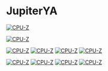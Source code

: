 # JupiterYA

[![CPU-Z](https://valid.x86.fr/cache/banner/gusrgd-6.png)](https://valid.x86.fr/gusrgd)

[![CPU-Z](https://img.dlsite.jp/modpub/images2/work/doujin/RJ347000/RJ346191_img_main.webp)](https://www.dlsite.com/maniax/work/=/product_id/RJ346191.html)

[![CPU-Z]((1).gif)](https://www.nicovideo.jp/watch/sm31931349)
[![CPU-Z]((2).gif)](https://www.nicovideo.jp/watch/sm31931349)
[![CPU-Z]((3).gif)](https://www.nicovideo.jp/watch/sm31931349)
[![CPU-Z]((4).gif)](https://www.nicovideo.jp/watch/sm31931349)

[![CPU-Z]((5).gif)](https://twitter.com/Kunnadash)
[![CPU-Z]((6).gif)](https://twitter.com/Kunnadash)
[![CPU-Z]((7).gif)](https://twitter.com/Kunnadash)
[![CPU-Z]((8).gif)](https://twitter.com/Kunnadash)